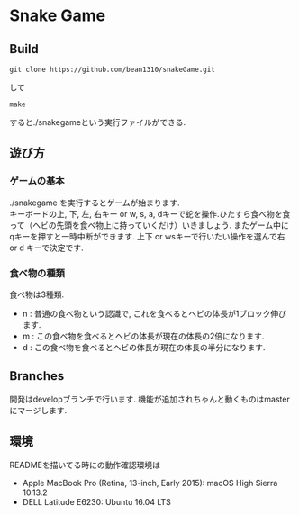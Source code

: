 # Snake Game

## Build
```git clone https://github.com/bean1310/snakeGame.git```

して

```make```

すると./snakegameという実行ファイルができる.

## 遊び方

### ゲームの基本
./snakegame を実行するとゲームが始まります.  
キーボードの上, 下, 左, 右キー or w, s, a, dキーで蛇を操作.ひたすら食べ物を食って（ヘビの先頭を食べ物上に持っていくだけ）いきましょう.
またゲーム中にqキーを押すと一時中断ができます.
上下 or wsキーで行いたい操作を選んで右 or d キーで決定です.

### 食べ物の種類
食べ物は3種類.  
* n : 普通の食べ物という認識で, これを食べるとヘビの体長が1ブロック伸びます.
* m : この食べ物を食べるとヘビの体長が現在の体長の2倍になります.
* d : この食べ物を食べるとヘビの体長が現在の体長の半分になります.

## Branches
開発はdevelopブランチで行います.
機能が追加されちゃんと動くものはmasterにマージします.

## 環境
READMEを描いてる時にの動作確認環境は
- Apple MacBook Pro (Retina, 13-inch, Early 2015): macOS High Sierra 10.13.2
- DELL Latitude E6230: Ubuntu 16.04 LTS